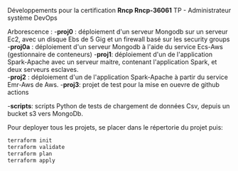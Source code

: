 Développements pour la certification **Rncp Rncp-36061**
TP - Administrateur système DevOps


Arborescence : 
-**proj0** : déploiement d'un serveur Mongodb sur un serveur Ec2, avec un disque Ebs de 5 Gig et un firewall basé sur les security groups
-**proj0a** : déploiement d'un serveur Mongodb à l'aide du service Ecs-Aws (gestionnaire de conteneurs)
-**proj1**: déploiement d'un de l'application Spark-Apache  avec un serveur maitre, contenant l'application Spark, et deux serveurs esclaves.  
-**proj2** : déploiement d'un de l'application Spark-Apache à partir du service Emr-Aws de Aws. 
-**proj3**: projet de test pour la mise en ouevre de github actions 

-**scripts**: scripts Python de tests de chargement de données Csv, depuis un bucket s3 vers MongoDb. 

Pour deployer tous les projets, se placer dans le répertorie du projet puis: 
```bash
terraform init
terraform validate
terraform plan
terraform apply
```



</br>
